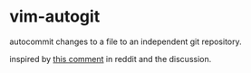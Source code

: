 # vim-autogit

autocommit changes to a file to an independent git repository.

inspired by [this
comment](http://www.reddit.com/r/linux/comments/y5j35/texteditor_with_etherpadlike_feature/c5sijfi)
in reddit and the discussion.

